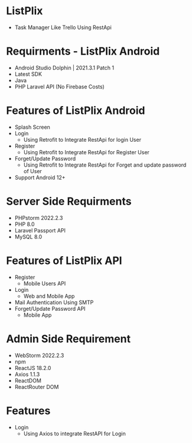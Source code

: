 # ListPlix
- Task Manager Like Trello Using RestApi

# Requirments - ListPlix Android
- Android Studio Dolphin | 2021.3.1 Patch 1
- Latest SDK
- Java
- PHP Laravel API (No Firebase Costs)

# Features of ListPlix Android
- Splash Screen
- Login
  - Using Retrofit to Integrate RestApi for login User
- Register
  - Using Retrofit to Integrate RestApi for Register User
- Forget/Update Password
  - Using Retrofit to Integrate RestApi for Forget and update password of User
- Support Android 12+
  
# Server Side Requirments
- PHPstorm 2022.2.3
- PHP 8.0
- Laravel Passport API
- MySQL 8.0

# Features of ListPlix API
- Register
  - Mobile Users API
- Login 
  - Web and Mobile App
- Mail Authentication Using SMTP
- Forget/Update Password API
  - Mobile App
  
# Admin Side Requirement
- WebStorm 2022.2.3
- npm
- ReactJS 18.2.0
- Axios 1.1.3
- ReactDOM
- ReactRouter DOM

# Features
- Login
  - Using Axios to integrate RestAPI for Login
